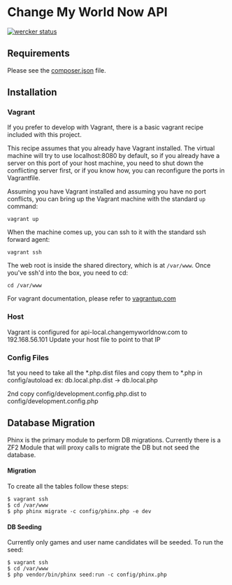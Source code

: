 Change My World Now API 
=======================

[![wercker status](https://app.wercker.com/status/971cb383ce3b1f71f539b9e090ccb362/m "wercker status")](https://app.wercker.com/project/bykey/971cb383ce3b1f71f539b9e090ccb362)


Requirements
------------

Please see the [composer.json](composer.json) file.

Installation
------------

### Vagrant

If you prefer to develop with Vagrant, there is a basic vagrant recipe included with this project.

This recipe assumes that you already have Vagrant installed. The virtual machine will try to use localhost:8080 by
default, so if you already have a server on this port of your host machine, you need to shut down the conflicting
server first, or if you know how, you can reconfigure the ports in Vagrantfile.

Assuming you have Vagrant installed and assuming you have no port conflicts, you can bring up the Vagrant machine
with the standard `up` command:

```
vagrant up
```

When the machine comes up, you can ssh to it with the standard ssh forward agent:

```
vagrant ssh
```

The web root is inside the shared directory, which is at `/var/www`. Once you've ssh'd into the box, you need to cd:

```
cd /var/www
```

For vagrant documentation, please refer to [vagrantup.com](https://www.vagrantup.com/)

### Host

Vagrant is configured for api-local.changemyworldnow.com to 192.168.56.101
Update your host file to point to that IP

### Config Files

1st you need to take all the *.php.dist files and copy them to *.php in config/autoload
ex: db.local.php.dist -> db.local.php 

2nd copy config/development.config.php.dist to config/development.config.php

## Database Migration

Phinx is the primary module to perform DB migrations.  Currently there is a ZF2 Module that will
proxy calls to migrate the DB but not seed the database. 

#### Migration

To create all the tables follow these steps:

```
$ vagrant ssh
$ cd /var/www
$ php phinx migrate -c config/phinx.php -e dev
```

#### DB Seeding

Currently only games and user name candidates will be seeded.  To run the seed:

```
$ vagrant ssh
$ cd /var/www
$ php vendor/bin/phinx seed:run -c config/phinx.php
```

